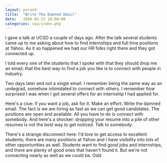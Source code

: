 ```yaml
---
layout: parand
title:  "Write The Damned Email"
date:   2008-05-22 10:00:00
categories: say/index.php
---
```

I gave a talk at UCSD a couple of days ago. After the talk several students came up to me asking about how to find internships and full time positions at Yahoo. As it so happened we had our HR folks right there and they got connected up.

I told every one of the students that I spoke with that they should drop me an email; that the best way to find a job you like is to connect with people in industry. 

Two days later and not a single email. I remember being the same way as an undegrad, somehow intimidated to connect with others. I remember how surprised I was when I got several offers for an internship I had applied for.

Here's a clue: if you want a job, ask for it. Make an effort. Write the damned email. The fact is we are hiring as fast as we can get good candidates. The positions are open and available. All you have to do is connect with somebody. And here's a shocker: dropping your resume into a pile of other resumes is not the best way to get noticed. _Talk_ to somebody.

There's a strange disconnect here: I'd love to get access to excellent students; there are many positions at Yahoo and I have visibility into lots of other opportunities as well. Students want to find good jobs and internships, and there are plenty of good ones that haven't found it. But we're not connecting nearly as well as we could be. Odd.
